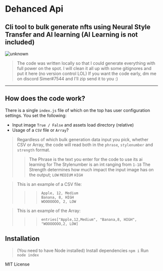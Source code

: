 # Dehanced Api
Cli tool to bulk generate nfts using Neural Style Transfer and AI learning (AI Learning is not included)
---
![unknown](https://user-images.githubusercontent.com/76672732/181918665-bee9f9af-f631-492c-ba91-4dbaacbd6578.png)
> The code was written locally so that I could generate everything with full power on the spot. I will clean it all up with some gitignores and put it here (no version control LOL) If you want the code early, dm me on discord Simer#7544 and I'll zip send it to you :)

---

## How does the code work?
There is a single `index.js` file of which on the top has user configuration settings. You set the following:
- Input image `True / False` and assets load directory (relative)
- Usage of a `CSV` file or `Array`?

> Regardless of which bulk generation data input you pick, whether CSV or Array, the code will read both in the `phrase`, `stylenumber` and `strength` format.
>> The Phrase is the text you enter for the code to use its ai learning for
>> The Stylenumber is an int ranging from `1-18`
>> The Strength determines how much impact the input image has on the output; `LOW` `MEDIUM` `HIGH`

> This is an example of a CSV file: 
>>>  `Apple, 12, Medium` <br> `Banana, 8, HIGH` <br> `WOOOOOOO, 2, LOW `

> This is an example of the Array:
>>> `entries["Apple,12,Medium", "Banana,8, HIGH", "WOOOOOOO,2, LOW]`

## Installation
> (You need to have Node installed)
Install dependencies `npm i` 
Run `node index`

MIT License

